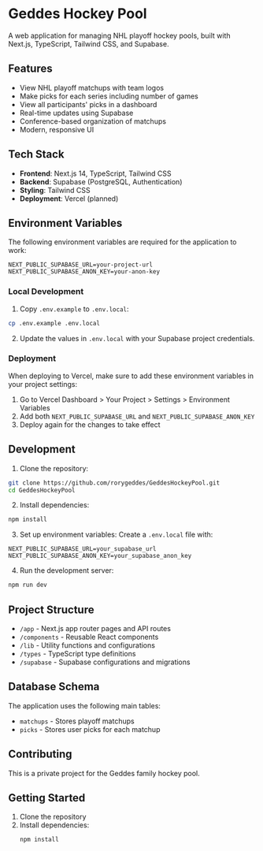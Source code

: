# Geddes Hockey Pool

A web application for managing NHL playoff hockey pools, built with Next.js, TypeScript, Tailwind CSS, and Supabase.

## Features

- View NHL playoff matchups with team logos
- Make picks for each series including number of games
- View all participants' picks in a dashboard
- Real-time updates using Supabase
- Conference-based organization of matchups
- Modern, responsive UI

## Tech Stack

- **Frontend**: Next.js 14, TypeScript, Tailwind CSS
- **Backend**: Supabase (PostgreSQL, Authentication)
- **Styling**: Tailwind CSS
- **Deployment**: Vercel (planned)

## Environment Variables

The following environment variables are required for the application to work:

```env
NEXT_PUBLIC_SUPABASE_URL=your-project-url
NEXT_PUBLIC_SUPABASE_ANON_KEY=your-anon-key
```

### Local Development

1. Copy `.env.example` to `.env.local`:
```bash
cp .env.example .env.local
```

2. Update the values in `.env.local` with your Supabase project credentials.

### Deployment

When deploying to Vercel, make sure to add these environment variables in your project settings:

1. Go to Vercel Dashboard > Your Project > Settings > Environment Variables
2. Add both `NEXT_PUBLIC_SUPABASE_URL` and `NEXT_PUBLIC_SUPABASE_ANON_KEY`
3. Deploy again for the changes to take effect

## Development

1. Clone the repository:
```bash
git clone https://github.com/rorygeddes/GeddesHockeyPool.git
cd GeddesHockeyPool
```

2. Install dependencies:
```bash
npm install
```

3. Set up environment variables:
Create a `.env.local` file with:
```
NEXT_PUBLIC_SUPABASE_URL=your_supabase_url
NEXT_PUBLIC_SUPABASE_ANON_KEY=your_supabase_anon_key
```

4. Run the development server:
```bash
npm run dev
```

## Project Structure

- `/app` - Next.js app router pages and API routes
- `/components` - Reusable React components
- `/lib` - Utility functions and configurations
- `/types` - TypeScript type definitions
- `/supabase` - Supabase configurations and migrations

## Database Schema

The application uses the following main tables:

- `matchups` - Stores playoff matchups
- `picks` - Stores user picks for each matchup

## Contributing

This is a private project for the Geddes family hockey pool.

## Getting Started

1. Clone the repository
2. Install dependencies:
   ```bash
   npm install
   ```